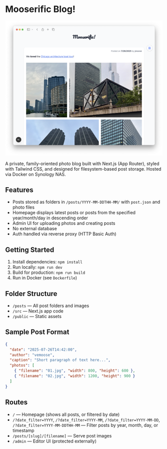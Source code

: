 # Mooserific Blog!

![Screenshot of Mooserific Blog](./public/screenshot.png)

A private, family-oriented photo blog built with Next.js (App Router), styled with Tailwind CSS, and designed for filesystem-based post storage. Hosted via Docker on Synology NAS.

## Features
- Posts stored as folders in `/posts/YYYY-MM-DDTHH-MM/` with `post.json` and photo files
- Homepage displays latest posts or posts from the specified year/month/day in descending order
- Admin UI for uploading photos and creating posts
- No external database
- Auth handled via reverse proxy (HTTP Basic Auth)

## Getting Started
1. Install dependencies: `npm install`
2. Run locally: `npm run dev`
3. Build for production: `npm run build`
4. Run in Docker (see `Dockerfile`)

## Folder Structure
- `/posts` — All post folders and images
- `/src` — Next.js app code
- `/public` — Static assets


## Sample Post Format
```json
{
  "date": "2025-07-26T14:42:00",
  "author": "vemoose",
  "caption": "Short paragraph of text here...",
  "photos": [
    { "filename": "01.jpg", "width": 800, "height": 600 },
    { "filename": "02.jpg", "width": 1200, "height": 900 }
  ]
}
```

## Routes
- `/` — Homepage (shows all posts, or filtered by date)
- `/?date_filter=YYYY`, `/?date_filter=YYYY-MM`, `/?date_filter=YYYY-MM-DD`, `/?date_filter=YYYY-MM-DDTHH-MM` — Filter posts by year, month, day, or timestamp
- `/posts/[slug]/[filename]` — Serve post images
- `/admin` — Editor UI (protected externally)
